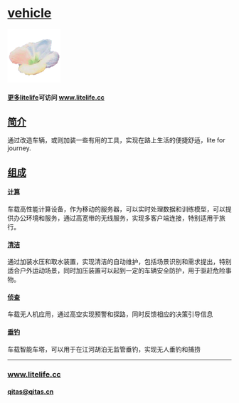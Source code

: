 ﻿# [vehicle](https://github.com/lite-life/vehicle) 

[![sites](litelife/litelife.png)](http://www.litelife.cc)

#### [更多litelife](https://github.com/lite-life/litelife)可访问 www.litelife.cc

## [简介](https://github.com/lite-life/vehicle/wiki) 

通过改造车辆，或则加装一些有用的工具，实现在路上生活的便捷舒适，lite for journey.


## [组成](litelife/) 

#### [计算](litelife/) 

车载高性能计算设备，作为移动的服务器，可以实时处理数据和训练模型，可以提供办公环境和服务，通过高宽带的无线服务，实现多客户端连接，特别适用于旅行。

#### [清洁](litelife/) 

通过加装水压和取水装置，实现清洁的自动维护，包括场景识别和需求提出，特别适合户外运动场景，同时加压装置可以起到一定的车辆安全防护，用于驱赶危险事物。

#### [侦查](litelife/) 

车载无人机应用，通过高空实现预警和探路，同时反馈相应的决策引导信息

#### [垂钓](litelife/) 

车载智能车塔，可以用于在江河胡泊无监管垂钓，实现无人垂钓和捕捞


---

###  www.litelife.cc   
####  qitas@qitas.cn
